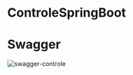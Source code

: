 # ControleSpringBoot
# Swagger
![swagger-controle](https://github.com/OthmanElidirssi/ControleSpringBoot/assets/132103080/0cd92d34-0721-4176-b12f-4207484127da)
